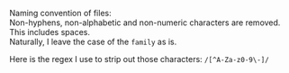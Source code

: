 
Naming convention of files:  
Non-hyphens, non-alphabetic and non-numeric characters are removed. This includes spaces.  
Naturally, I leave the case of the `family` as is.


Here is the regex I use to strip out those characters: `/[^A-Za-z0-9\-]/`
